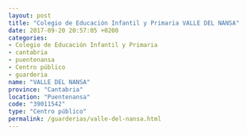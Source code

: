 ```yaml
---
layout: post
title: "Colegio de Educación Infantil y Primaria VALLE DEL NANSA"
date: 2017-09-20 20:57:05 +0200
categories:
- Colegio de Educación Infantil y Primaria
- cantabria
- puentenansa
- Centro público
- guarderia
name: "VALLE DEL NANSA"
province: "Cantabria"
location: "Puentenansa"
code: "39011542"
type: "Centro público"
permalink: /guarderias/valle-del-nansa.html
---
```

